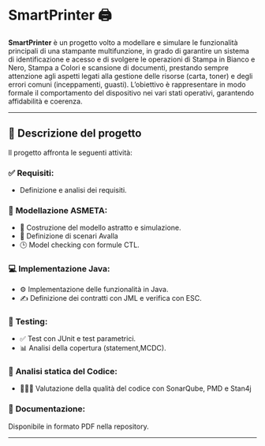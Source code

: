 
# SmartPrinter 🖨️

**SmartPrinter** è un progetto volto a modellare e simulare le funzionalità principali di una stampante multifunzione, in grado di garantire un sistema di identificazione e acesso e di svolgere le operazioni di Stampa in Bianco e Nero, Stampa a Colori e scansione di documenti, prestando sempre attenzione agli aspetti legati alla gestione delle risorse (carta, toner) e degli errori comuni (inceppamenti, guasti). 
L’obiettivo è rappresentare in modo formale il comportamento del dispositivo nei vari stati operativi, garantendo affidabilità e coerenza.

---

## 📌 Descrizione del progetto
Il progetto affronta le seguenti attività:

### ✅ **Requisiti**: 

  * Definizione e analisi dei requisiti.

### 🧠 **Modellazione ASMETA**: 

  * 🤖 Costruzione del modello astratto e simulazione.
  * 📝 Definizione di scenari Avalla 
  * 🕒 Model checking con formule CTL.

### 💻 **Implementazione Java**:

  * ⚙️ Implementazione delle funzionalità in Java.
  * ✍️ Definizione dei contratti con JML e verifica con ESC.

### 🧪 **Testing**:

  * ✅ Test con JUnit e test parametrici.
  * 📊 Analisi della copertura (statement,MCDC).

### 🧬 **Analisi statica del Codice**: 

  * 👨🏼‍💻 Valutazione della qualità del codice con SonarQube, PMD e Stan4j

### 📂 **Documentazione**: 
Disponibile in formato PDF nella repository.

---


